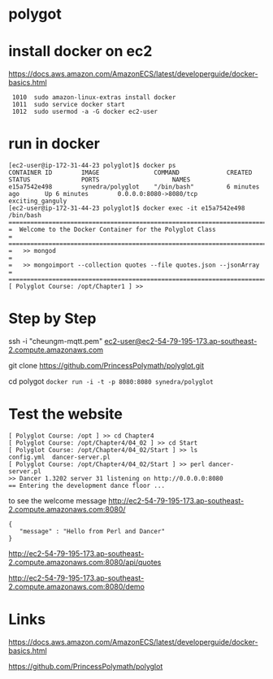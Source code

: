 # polygot

# install docker on ec2

https://docs.aws.amazon.com/AmazonECS/latest/developerguide/docker-basics.html

```
 1010  sudo amazon-linux-extras install docker
 1011  sudo service docker start
 1012  sudo usermod -a -G docker ec2-user
```

# run in docker
```
[ec2-user@ip-172-31-44-23 polyglot]$ docker ps
CONTAINER ID        IMAGE               COMMAND             CREATED             STATUS              PORTS                    NAMES
e15a7542e498        synedra/polyglot    "/bin/bash"         6 minutes ago       Up 6 minutes        0.0.0.0:8080->8080/tcp   exciting_ganguly
[ec2-user@ip-172-31-44-23 polyglot]$ docker exec -it e15a7542e498 /bin/bash
===========================================================================================
=  Welcome to the Docker Container for the Polyglot Class                                 =
===========================================================================================
=   >> mongod                                                                             =
=   >> mongoimport --collection quotes --file quotes.json --jsonArray                     =
===========================================================================================
[ Polyglot Course: /opt/Chapter1 ] >>

```
# Step by Step

ssh -i "cheungm-mqtt.pem" ec2-user@ec2-54-79-195-173.ap-southeast-2.compute.amazonaws.com

git clone https://github.com/PrincessPolymath/polyglot.git

cd polygot
`docker run -i -t -p 8080:8080 synedra/polyglot`


# Test the website
```
[ Polyglot Course: /opt ] >> cd Chapter4
[ Polyglot Course: /opt/Chapter4/04_02 ] >> cd Start
[ Polyglot Course: /opt/Chapter4/04_02/Start ] >> ls
config.yml  dancer-server.pl
[ Polyglot Course: /opt/Chapter4/04_02/Start ] >> perl dancer-server.pl
>> Dancer 1.3202 server 31 listening on http://0.0.0.0:8080
== Entering the development dance floor ...
```

to see the welcome message
http://ec2-54-79-195-173.ap-southeast-2.compute.amazonaws.com:8080/

```
{
   "message" : "Hello from Perl and Dancer"
}
```
http://ec2-54-79-195-173.ap-southeast-2.compute.amazonaws.com:8080/api/quotes

http://ec2-54-79-195-173.ap-southeast-2.compute.amazonaws.com:8080/demo


# Links

https://docs.aws.amazon.com/AmazonECS/latest/developerguide/docker-basics.html

https://github.com/PrincessPolymath/polyglot
